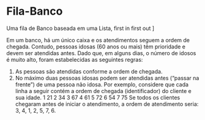 # Fila-Banco 
Uma fila de Banco baseada em uma Lista, first in first out ]

Em um banco, há um único caixa e os atendimentos seguem a ordem de chegada. Contudo, pessoas
idosas (60 anos ou mais) têm prioridade e devem ser atendidas antes. Dado que, em alguns dias, o
número de idosos é muito alto, foram estabelecidas as seguintes regras:
1. As pessoas são atendidas conforme a ordem de chegada.
2. No máximo duas pessoas idosas podem ser atendidas antes (“passar na frente”) de uma pessoa
não idosa.
Por exemplo, considere que cada linha a seguir contém a ordem de chegada (identificador) do
cliente e sua idade.
1 21
2 34
3 67
4 61
5 72
6 54
7 75
Se todos os clientes chegaram antes de iniciar o atendimento, a ordem de atendimento seria:
3, 4, 1, 2, 5, 7, 6.
